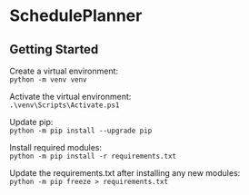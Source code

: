 # SchedulePlanner

## Getting Started

Create a virtual environment:  
`python -m venv venv`

Activate the virtual environment:  
`.\venv\Scripts\Activate.ps1`

Update pip:  
`python -m pip install --upgrade pip`

Install required modules:  
`python -m pip install -r requirements.txt`

Update the requirements.txt after installing any new modules:  
`python -m pip freeze > requirements.txt`
